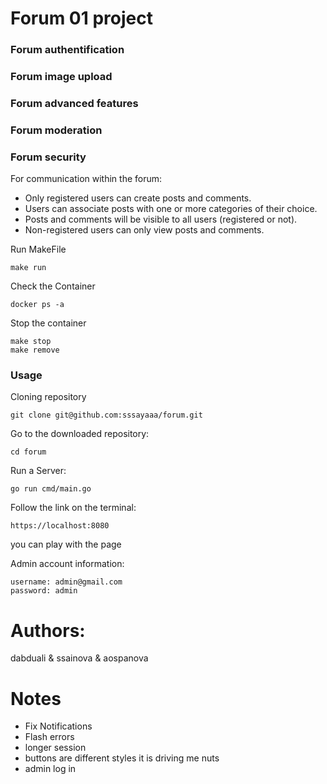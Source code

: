 # Forum 01 project

### Forum authentification

### Forum image upload

### Forum advanced features

### Forum moderation

### Forum security

For communication within the forum:

- Only registered users can create posts and comments.
- Users can associate posts with one or more categories of their choice.
- Posts and comments will be visible to all users (registered or not).
- Non-registered users can only view posts and comments.

Run MakeFile

```Text
make run
```

Check the Container

```CMD/Terminal
docker ps -a
```

Stop the container

```CMD/Terminal
make stop
make remove
```

### Usage

Cloning repository

```CMD/Terminal
git clone git@github.com:sssayaaa/forum.git
```

Go to the downloaded repository:

```CMD/Terminal
cd forum
```

Run a Server:

```CMD/Terminal
go run cmd/main.go
```

Follow the link on the terminal:

```CMD/Terminal
https://localhost:8080
```

you can play with the page

Admin account information:

```CMD/Terminal
username: admin@gmail.com
password: admin
```

# Authors:

dabduali & ssainova & aospanova

# Notes

- Fix Notifications
- Flash errors
- longer session
- buttons are different styles it is driving me nuts
- admin log in
